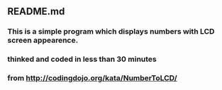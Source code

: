 ## README.md

### This is a simple program which displays numbers with LCD screen appearence.
### thinked and coded in less than 30 minutes
### from http://codingdojo.org/kata/NumberToLCD/